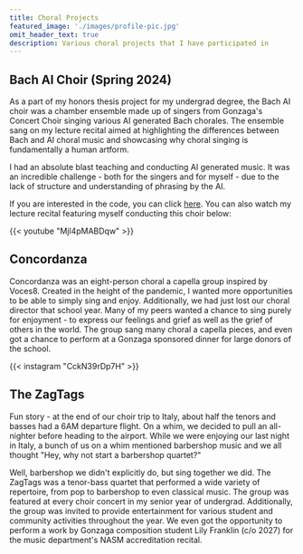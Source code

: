 ```yaml
---
title: Choral Projects
featured_image: './images/profile-pic.jpg'
omit_header_text: true
description: Various choral projects that I have participated in
---
```


## Bach AI Choir (Spring 2024)

As a part of my honors thesis project for my undergrad degree, the Bach AI choir was a chamber ensemble made up of singers from Gonzaga's Concert Choir singing various AI generated Bach chorales. The ensemble sang on my lecture recital aimed at highlighting the differences between Bach and AI choral music and showcasing why choral singing is fundamentally a human artform.

I had an absolute blast teaching and conducting AI generated music. It was an incredible challenge - both for the singers and for myself - due to the lack of structure and understanding of phrasing by the AI. 

If you are interested in the code, you can click [here](https://github.com/TrevorBushnell/Singing-AI-Bach). You can also watch my lecture recital featuring myself conducting this choir below:

{{< youtube "Mjl4pMABDqw" >}}

## Concordanza

Concordanza was an eight-person choral a capella group inspired by Voces8. Created in the height of the pandemic, I wanted more opportunities to be able to simply sing and enjoy. Additionally, we had just lost our choral director that school year. Many of my peers wanted a chance to sing purely for enjoyment - to express our feelings and grief as well as the grief of others in the world. The group sang many choral a capella pieces, and even got a chance to perform at a Gonzaga sponsored dinner for large donors of the school.

{{< instagram "CckN39rDp7H" >}}

## The ZagTags

Fun story - at the end of our choir trip to Italy, about half the tenors and basses had a 6AM departure flight. On a whim, we decided to pull an all-nighter before heading to the airport. While we were enjoying our last night in Italy, a bunch of us on a whim mentioned barbershop music and we all thought "Hey, why not start a barbershop quartet?"

Well, barbershop we didn't explicitly do, but sing together we did. The ZagTags was a tenor-bass quartet that performed a wide variety of repertoire, from pop to barbershop to even classical music. The group was featured at every choir concert in my senior year of undergrad. Additionally, the group was invited to provide entertainment for various student and community activities throughout the year. We even got the opportunity to perform a work by Gonzaga composition student Lily Franklin (c/o 2027) for the music department's NASM accreditation recital. 